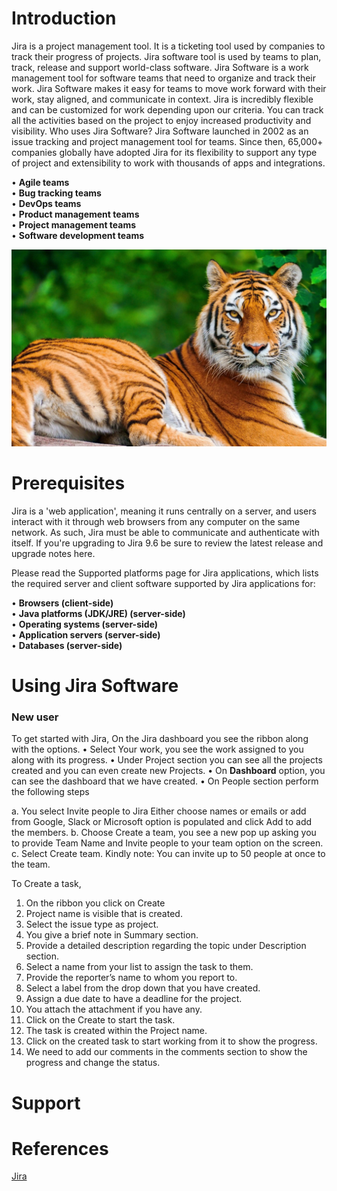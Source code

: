 # Introduction

Jira is a project management tool. It is a ticketing tool used by companies to track their progress of projects. Jira software tool is used by teams to plan, track, release and support world-class software. Jira Software is a work management tool for software teams that need to organize and track their work. Jira Software makes it easy for teams to move work forward with their work, stay aligned, and communicate in context. Jira is incredibly flexible and can be customized for work depending upon our criteria. You can track all the activities based on the project to enjoy increased productivity and visibility. 
Who uses Jira Software?
Jira Software launched in 2002 as an issue tracking and project management tool for teams. Since then, 65,000+ companies globally have adopted Jira for its flexibility to support any type of project and extensibility to work with thousands of apps and integrations.

•	**Agile teams**\
•	**Bug tracking teams**\
•	**DevOps teams**\
•	**Product management teams**\
•	**Project management teams**\
•	**Software development teams**

![Tiger](Photos/Tiger.jpg)

# Prerequisites

Jira is a 'web application', meaning it runs centrally on a server, and users interact with it through web browsers from any computer on the same network. As such, Jira must be able to communicate and authenticate with itself. If you're upgrading to Jira 9.6 be sure to review the latest release and upgrade notes here.

Please read the Supported platforms page for Jira applications, which lists the required server and client software supported by Jira applications for:

•	**Browsers (client-side)**\
•	**Java platforms (JDK/JRE) (server-side)**\
•	**Operating systems (server-side)**\
•	**Application servers (server-side)**\
•	**Databases (server-side)**

# Using Jira Software

### New user
To get started with Jira,
On the Jira dashboard you see the ribbon along with the options.
•	Select Your work, you see the work assigned to you along with its progress.
•	Under Project section you can see all the projects created and you can even create new Projects.
•	On **Dashboard** option, you can see the dashboard that we have created.
•	On People section perform the following steps

a.	You select Invite people to Jira
Either choose names or emails or add from Google, Slack or Microsoft option is populated and click Add to add the members.
b.	Choose Create a team, you see a new pop up asking you to provide Team Name and Invite people to your team option on the screen. 
c.	Select Create team.
Kindly note: You can invite up to 50 people at once to the team.

To Create a task,
1.	On the ribbon you click on Create
2.	Project name is visible that is created.
3.	Select the issue type as project.
4.	You give a brief note in Summary section.
5.	Provide a detailed description regarding the topic under Description section.
6.	Select a name from your list to assign the task to them.
7.	Provide the reporter’s name to whom you report to.
8.	Select a label from the drop down that you have created.
9.	Assign a due date to have a deadline for the project.
10.	You attach the attachment if you have any.
11.	Click on the Create to start the task.
12.	The task is created within the Project name.
13.	Click on the created task to start working from it to show the progress.
14.	We need to add our comments in the comments section to show the progress and change the status. 

# Support

# References

[Jira](https://www.atlassian.com/try/cloud/signup?bundle=jira-software-jira-service-management&edition=fr)